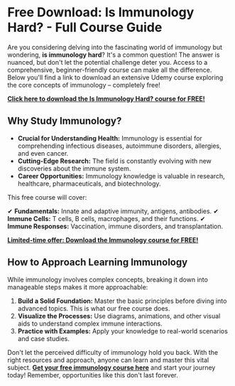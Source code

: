 # Free Download: Is Immunology Hard? - Full Course Guide

Are you considering delving into the fascinating world of immunology but wondering, **is immunology hard**? It's a common question! The answer is nuanced, but don't let the potential challenge deter you. Access to a comprehensive, beginner-friendly course can make all the difference. Below you'll find a link to download an extensive Udemy course exploring the core concepts of immunology – completely free!

[**Click here to download the Is Immunology Hard? course for FREE!**](https://udemywork.com/is-immunology-hard)

## Why Study Immunology?

*   **Crucial for Understanding Health:** Immunology is essential for comprehending infectious diseases, autoimmune disorders, allergies, and even cancer.
*   **Cutting-Edge Research:** The field is constantly evolving with new discoveries about the immune system.
*   **Career Opportunities:** Immunology knowledge is valuable in research, healthcare, pharmaceuticals, and biotechnology.

This free course will cover:

✔ **Fundamentals:** Innate and adaptive immunity, antigens, antibodies.
✔ **Immune Cells:** T cells, B cells, macrophages, and their functions.
✔ **Immune Responses:** Vaccination, immune disorders, and transplantation.

[**Limited-time offer: Download the Immunology course for FREE!**](https://udemywork.com/is-immunology-hard)

## How to Approach Learning Immunology

While immunology involves complex concepts, breaking it down into manageable steps makes it more approachable:

1.  **Build a Solid Foundation:** Master the basic principles before diving into advanced topics. This is what our free course does.
2.  **Visualize the Processes:** Use diagrams, animations, and other visual aids to understand complex immune interactions.
3.  **Practice with Examples:** Apply your knowledge to real-world scenarios and case studies.

Don't let the perceived difficulty of immunology hold you back. With the right resources and approach, anyone can learn and master this vital subject. **[Get your free immunology course here](https://udemywork.com/is-immunology-hard)** and start your journey today! Remember, opportunities like this don't last forever.
